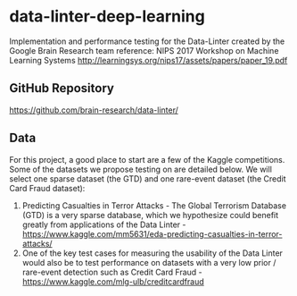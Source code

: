 # data-linter-deep-learning
Implementation and performance testing for the Data-Linter created by the Google Brain Research team
reference: NIPS 2017 Workshop on Machine Learning Systems http://learningsys.org/nips17/assets/papers/paper_19.pdf

## GitHub Repository
https://github.com/brain-research/data-linter/

## Data
For this project, a good place to start are a few of the Kaggle competitions. Some of the datasets we propose testing on are detailed below. We will select one sparse dataset (the GTD) and one rare-event dataset (the Credit Card Fraud dataset):
1. Predicting Casualties in Terror Attacks - The Global Terrorism Database (GTD) is a very sparse database, which we hypothesize could benefit greatly from applications of the Data Linter - https://www.kaggle.com/mm5631/eda-predicting-casualties-in-terror-attacks/
2. One of the key test cases for measuring the usability of the Data Linter would also be to test performance on datasets with a very low prior / rare-event detection such as Credit Card Fraud - https://www.kaggle.com/mlg-ulb/creditcardfraud
